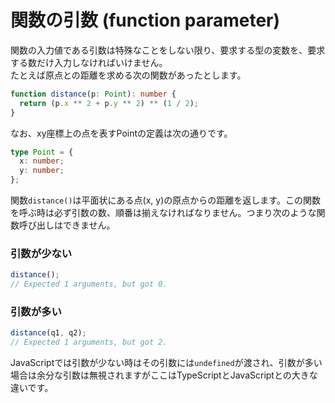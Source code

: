 # 関数の引数 \(function parameter\)

関数の入力値である引数は特殊なことをしない限り、要求する型の変数を、要求する数だけ入力しなければいけません。  
たとえば原点との距離を求める次の関数があったとします。

```typescript
function distance(p: Point): number {
  return (p.x ** 2 + p.y ** 2) ** (1 / 2);
}
```

なお、xy座標上の点を表すPointの定義は次の通りです。

```typescript
type Point = {
  x: number;
  y: number;
};
```

関数`distance()`は平面状にある点\(x, y\)の原点からの距離を返します。この関数を呼ぶ時は必ず引数の数、順番は揃えなければなりません。つまり次のような関数呼び出しはできません。

### 引数が少ない

```typescript
distance();
// Expected 1 arguments, but got 0.
```

### 引数が多い

```typescript
distance(q1, q2);
// Expected 1 arguments, but got 2.
```

JavaScriptでは引数が少ない時はその引数には`undefined`が渡され、引数が多い場合は余分な引数は無視されますがここはTypeScriptとJavaScriptとの大きな違いです。

